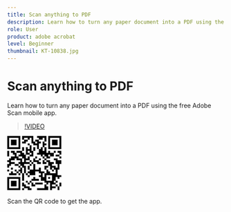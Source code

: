 ```yaml
---
title: Scan anything to PDF
description: Learn how to turn any paper document into a PDF using the free Adobe Scan mobile app
role: User
product: adobe acrobat
level: Beginner
thumbnail: KT-10838.jpg
---
```

# Scan anything to PDF

Learn how to turn any paper document into a PDF using the free Adobe Scan mobile app.

>[!VIDEO](https://video.tv.adobe.com/v/3409254?hidetitle=true)

![QR code](../assets/Scanqrcode.jpg)

Scan the QR code to get the app.
